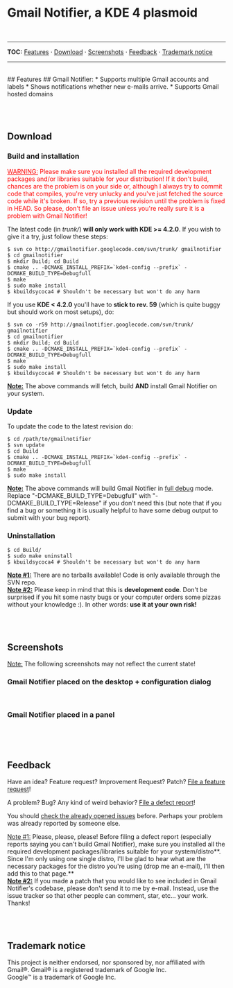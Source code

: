 # Gmail Notifier, a KDE 4 plasmoid #

<br />

---

**TOC:** [Features](http://code.google.com/p/gmailnotifier/#Features) · [Download](http://code.google.com/p/gmailnotifier/#Download) · [Screenshots](http://code.google.com/p/gmailnotifier/#Screenshots) · [Feedback](http://code.google.com/p/gmailnotifier/#Feedback) ·
[Trademark notice](http://code.google.com/p/gmailnotifier/#Trademark_notice)

---


<br />
## Features ##
Gmail Notifier:
  * Supports multiple Gmail accounts and labels
  * Shows notifications whether new e-mails arrive.
  * Supports Gmail hosted domains


<br /><br />
## Download ##
### Build and installation ###
<font color='red'><u>WARNING:</u> Please make sure you installed all the required development packages and/or libraries suitable for your distribution! If it don't build, chances are the problem is on your side or, although I always try to commit code that compiles, you're very unlucky and you've just fetched the source code while it's broken. If so, try a previous revision until the problem is fixed in HEAD. So please, don't file an issue unless you're really sure it is a problem with Gmail Notifier!**</font>**

The latest code (in _trunk/_) **will only work with KDE >= 4.2.0**. If you wish to give it a try, just follow these steps:
```
$ svn co http://gmailnotifier.googlecode.com/svn/trunk/ gmailnotifier
$ cd gmailnotifier
$ mkdir Build; cd Build
$ cmake .. -DCMAKE_INSTALL_PREFIX=`kde4-config --prefix` -DCMAKE_BUILD_TYPE=Debugfull
$ make
$ sudo make install
$ kbuildsycoca4 # Shouldn't be necessary but won't do any harm
```

If you use **KDE < 4.2.0** you'll have to **stick to rev. 59** (which is quite buggy but should work on most setups), do:
```
$ svn co -r59 http://gmailnotifier.googlecode.com/svn/trunk/ gmailnotifier
$ cd gmailnotifier
$ mkdir Build; cd Build
$ cmake .. -DCMAKE_INSTALL_PREFIX=`kde4-config --prefix` -DCMAKE_BUILD_TYPE=Debugfull
$ make
$ sudo make install
$ kbuildsycoca4 # Shouldn't be necessary but won't do any harm
```

<u><b>Note:</b></u> The above commands will fetch, build **AND** install Gmail Notifier on your system.

### Update ###
To update the code to the latest revision do:
```
$ cd /path/to/gmailnotifier
$ svn update
$ cd Build
$ cmake .. -DCMAKE_INSTALL_PREFIX=`kde4-config --prefix` -DCMAKE_BUILD_TYPE=Debugfull
$ make
$ sudo make install
```

<u><b>Note:</b></u> The above commands will build Gmail Notifier in [full debug](http://techbase.kde.org/Development/CMake/Addons_for_KDE#Debugging_Features_in_Detail) mode. Replace "-DCMAKE\_BUILD\_TYPE=Debugfull" with "-DCMAKE\_BUILD\_TYPE=Release" if you don't need this (but note that if you find a bug or something it is usually helpful to have some debug output to submit with your bug report).


### Uninstallation ###
```
$ cd Build/
$ sudo make uninstall
$ kbuildsycoca4 # Shouldn't be necessary but won't do any harm
```


<u><b>Note #1:</b></u> There are no tarballs available! Code is only available through the SVN repo.<br />
<u><b>Note #2:</b></u> Please keep in mind that this is **development code**. Don't be surprised if you hit some nasty bugs or your computer orders some pizzas without your knowledge :). In other words: **use it at your own risk!**

<br /><br />
## Screenshots ##
<u>Note:</u> The following screenshots may not reflect the current state!

### Gmail Notifier placed on the desktop + configuration dialog ###
![![](http://gmailnotifier.googlecode.com/svn/wiki/images/screenshots/desktop_sm.png)](http://gmailnotifier.googlecode.com/svn/wiki/images/screenshots/desktop.png)
<br /><br />
### Gmail Notifier placed in a panel ###
![![](http://gmailnotifier.googlecode.com/svn/wiki/images/screenshots/panel_sm.png)](http://gmailnotifier.googlecode.com/svn/wiki/images/screenshots/panel.png)


<br /><br />
## Feedback ##
Have an idea? Feature request? Improvement Request? Patch? [File a feature request](http://code.google.com/p/gmailnotifier/issues/entry?template=Feature%20request)!

A problem? Bug? Any kind of weird behavior? [File a defect report](http://code.google.com/p/gmailnotifier/issues/entry?template=Defect%20report%20from%20user)!

You should [check the already opened issues](http://code.google.com/p/gmailnotifier/issues/list) before. Perhaps your problem was already reported by someone else.

<u>Note #1:</u> Please, please, please! Before filing a defect report (especially reports saying you can't build Gmail Notifier), make sure you installed all the required development packages/libraries suitable for your system/distro**. Since I'm only using one single distro, I'll be glad to hear what are the necessary packages for the distro you're using (drop me an e-mail), I'll then add this to that page.**<br />
<u><b>Note #2:</b></u> If you made a patch that you would like to see included in Gmail Notifier's codebase, please don't send it to me by e-mail. Instead, use the issue tracker so that other people can comment, star, etc... your work. Thanks!


<br /><br />
## Trademark notice ##
This project is neither endorsed, nor sponsored by, nor affiliated with Gmail®. Gmail® is a registered trademark of Google Inc.<br />
Google™ is a trademark of Google Inc.
